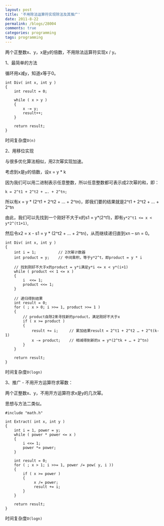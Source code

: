 ```yaml
---
layout: post
title: '不用除法运算符实现除法及其推广'
date: 2011-8-22
permalink: /blogs/28004
comments: true
categories: programming
tags: programming 
---
```


两个正整数x、y，x是y的倍数，不用除法运算符实现x / y。

1、最简单的方法

循环用x减y，知道x等于0。

    int Div( int x, int y )
    {
        int result = 0;

        while ( x > y )
        {
            x -= y;
            result++;
        }

        return result;
    }

时间复杂度`O(n)`

<!--more-->

2、用移位实现

与很多优化算法相似，用2次幂实现加速。

考虑到x是y的倍数，设x = y * k

因为我们可以用二进制表示任意整数，所以任意整数都可表示成2次幂的和，即：

    k = 2^t1 + 2^t2 + …. + 2^tn;

所以有x = y * (2^t1 + 2^t2 + … + 2^tn)，即我们要的结果就是2^t1 + 2^t2 + … + 2^tn

由此，我们可以先找到一个刚好不大于x的s1 = y\*(2^t1)，即有`y*2^t1 <= x < y*2^(t1+1)`,

然后令x2 = x - s1 = y * (2^t2 + … + 2^tn)，从而继续递归直到xn – sn = 0。

    int Div( int x, int y )
    {
        int i = 1;          // 2次幂计数器
        int product = y;    // 中间乘积，等于y*2^t，即product = y * i

        // 找到刚好不大于x的product = y*i满足y*i <= x < y*(i+1)
        while ( product << 1 <= x )
        {
            i  <<= 1;
            product <<= 1;
        }

        // 递归得到结果
        int result = 0;
        for ( ; x > 0; i >>= 1, product >>= 1 )
        {
            // product自除2来寻找新的product，满足刚好不大于x
            if ( x >= product )
            {
                result += i;     // 累加结果result = 2^t1 + 2^t2 … + 2^t(k-1)
                x -= product;    // 相减得到新的x = y*(2^tk + … + 2^tn)
            }
        }

        return result;
    }

时间复杂度`O(logn)`

3、推广 - 不用开方运算符求幂数：

两个正整数x、y，不用开方运算符求x是y的几次幂。

思想与方法二类似。

    #include "math.h"

    int Extract( int x, int y )
    {
        int i = 1, power = y;
        while ( power * power <= x )
        {
            i <<= 1;
            power *= power;
        }

        int result = 0;
        for ( ; x > 1; i >>= 1, power /= pow( y, i ))
        {
            if ( x >= power )
            {
                 x /= power;
                 result += i;
            }
        }

        return result;
    }

时间复杂度`O(logn)`
